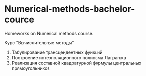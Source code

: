 # Numerical-methods-bachelor-cource
Homeworks on Numerical methods course.

Курс "Вычислительные методы" 
1. Табулирование трансцендентных функций
2. Построение интерполяционного полинома Лагранжа
3. Реализация составной квадратурной формулы центральных прямоугольников
